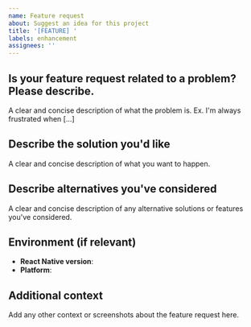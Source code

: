 ```yaml
---
name: Feature request
about: Suggest an idea for this project
title: '[FEATURE] '
labels: enhancement
assignees: ''
---
```


## Is your feature request related to a problem? Please describe.

A clear and concise description of what the problem is. Ex. I'm always frustrated when [...]

## Describe the solution you'd like

A clear and concise description of what you want to happen.

## Describe alternatives you've considered

A clear and concise description of any alternative solutions or features you've considered.

## Environment (if relevant)

- **React Native version**: <!-- e.g. 0.71.0 -->
- **Platform**: <!-- iOS, Android, or both -->

## Additional context

Add any other context or screenshots about the feature request here.
